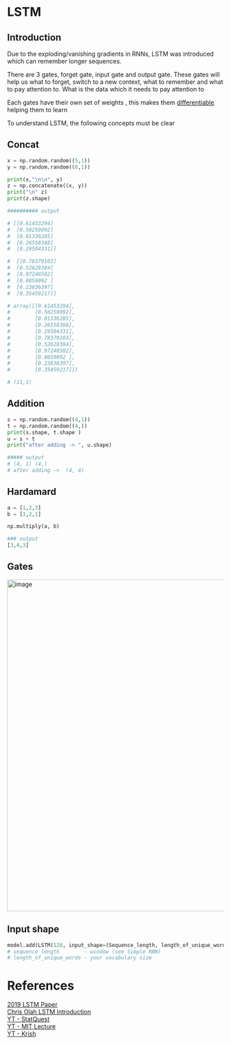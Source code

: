 # LSTM

## Introduction

Due to the exploding/vanishing gradients in RNNs, LSTM was introduced which can remember longer sequences.

There are 3 gates, forget gate, input gate and output gate.
These gates will help us what to forget, switch to a new context, what to remember and what to pay attention to.
What is the data which it needs to pay attention to

Each gates have their own set of weights , this makes them [differentiable](https://en.wikipedia.org/wiki/Differentiable_function) helping them to learn

To understand LSTM, the following concepts must be clear

## Concat
```python
x = np.random.random((5,1))
y = np.random.random((6,1))

print(x,"\n\n", y)
z = np.concatenate((x, y))
print("\n" z)
print(z.shape)

########## output

# [[0.61453294]
#  [0.50259992]
#  [0.01336285]
#  [0.26558368]
#  [0.29504331]] 

#  [[0.78379103]
#  [0.52628384]
#  [0.97248502]
#  [0.0859092 ]
#  [0.23836397]
#  [0.35459217]]

# array([[0.61453294],
#        [0.50259992],
#        [0.01336285],
#        [0.26558368],
#        [0.29504331],
#        [0.78379103],
#        [0.52628384],
#        [0.97248502],
#        [0.0859092 ],
#        [0.23836397],
#        [0.35459217]])

# (11,1)

```

## Addition 
```python
s = np.random.random((4,1))
t = np.random.random((4,))
print(s.shape, t.shape )
u = s + t
print("after adding -> ", u.shape)

##### output 
# (4, 1) (4,)
# after adding ->  (4, 4)
```

## Hardamard 
```python
a = [1,2,3]
b = [3,2,1]

np.multiply(a, b)

### output
[3,4,3]

```

## Gates

<img width="771" alt="image" src="https://github.com/rvbug/NLP/assets/10928536/7853ea86-5882-4f57-a061-e12c3c562400">


## Input shape

```python
model.add(LSTM(128, input_shape=(Sequence_length, length_of_unique_words))
# sequence length        - window (see Simple RNN)
# length_of_unique_words - your vocabulary size

```


# References
[2019 LSTM Paper](https://arxiv.org/pdf/1909.09586.pdf)  
[Chris Olah LSTM Introduction](https://colah.github.io/posts/2015-08-Understanding-LSTMs/)  
[YT - StatQuest](https://youtu.be/YCzL96nL7j0)  
[YT - MIT Lecture](https://youtu.be/ySEx_Bqxvvo)  
[YT - Krish](https://www.youtube.com/watch?v=FLjn0H2bCvA)  
